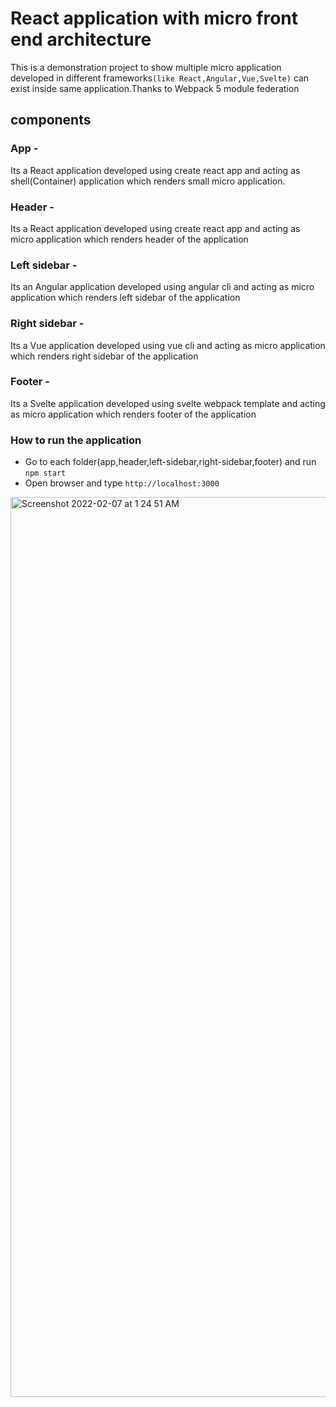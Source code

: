 
# React application with micro front end architecture

This is a demonstration project to show multiple micro application developed in different frameworks`(like React,Angular,Vue,Svelte)` can exist inside same application.Thanks to Webpack 5 module federation

## components

### App - 
Its a React application developed using create react app and acting as shell(Container) application which renders small micro application.

### Header -
Its a React application developed using create react app and acting as micro application which renders header of the application

### Left sidebar -
Its an Angular application developed using angular cli and acting as micro application which renders left sidebar of the application

### Right sidebar -
Its a Vue application developed using vue cli and acting as micro application which renders right sidebar of the application

### Footer -
Its a Svelte application developed using svelte webpack template and acting as micro application which renders footer of the application

### How to run the application

- Go to each folder(app,header,left-sidebar,right-sidebar,footer) and run `npm start`
- Open browser and type `http://localhost:3000`

<img width="1440" alt="Screenshot 2022-02-07 at 1 24 51 AM" src="https://user-images.githubusercontent.com/12604444/152698973-ded96d4a-1aa3-4764-8012-28bf5e50d4cc.png">
